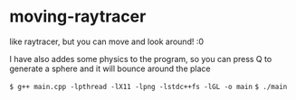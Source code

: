 # moving-raytracer
like raytracer, but you can move and look around! :0 

I have also addes some physics to the program, so you can press Q to generate
a sphere and it will bounce around the place

`$ g++ main.cpp -lpthread -lX11 -lpng -lstdc++fs -lGL -o main`
`$ ./main `

